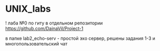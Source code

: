 # UNIX_labs

! лаба №0 по гиту в отдельном репозитории https://github.com/DainaVil/Project-1

в папке lab2_echo-serv - простой эхо сервер, решены задания 1-3 и многопользовательский чат
